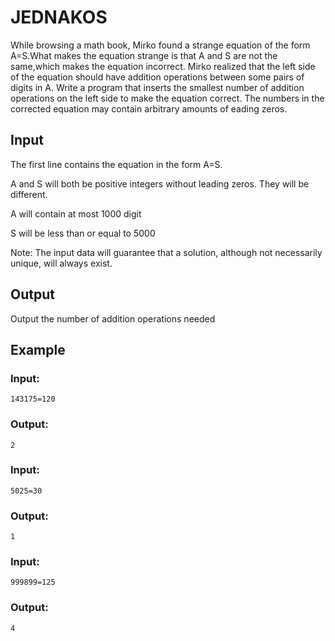 # JEDNAKOS

While browsing a math book, Mirko found a strange equation of the form A=S.What makes the equation strange is that A and S are not the same,which makes the equation incorrect. Mirko realized that the left side of the equation should have addition operations between some pairs of digits in A. Write a program that inserts the smallest number of addition operations on the left side to make the equation correct. The numbers in the corrected equation may contain arbitrary amounts of eading zeros.

## Input

The first line contains the equation in the form A=S.

A and S will both be positive integers without leading zeros. They will be different.

A will contain at most 1000 digit

S will be less than or equal to 5000

Note: The input data will guarantee that a solution, although not necessarily unique, will always exist.

## Output

Output the number of addition operations needed

## Example
### Input:

    143175=120

### Output:

    2
### Input:

    5025=30

### Output:

    1
### Input:

    999899=125

### Output:

    4
